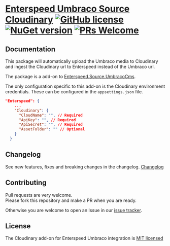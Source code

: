 # [Enterspeed Umbraco Source Cloudinary](https://www.enterspeed.com/) [![GitHub license](https://img.shields.io/badge/license-MIT-blue.svg)](./LICENSE) [![NuGet version](https://img.shields.io/nuget/v/Enterspeed.Source.UmbracoCms.Cloudinary)](https://www.nuget.org/packages/Enterspeed.Source.UmbracoCms.Cloudinary/) [![PRs Welcome](https://img.shields.io/badge/PRs-welcome-brightgreen.svg)](https://github.com/enterspeedhq/enterspeed-source-umbraco-cms-cloudinary/pulls)

## Documentation

This package will automatically upload the Umbraco media to Cloudinary and ingest the Cloudinary url to Enterspeed instead of the Umbraco url.

The package is a add-on to [Enterspeed.Source.UmbracoCms](https://www.nuget.org/packages/Enterspeed.Source.UmbracoCms).

The only configuration specific to this add-on is the Cloudinary environment credentials. These can be configured in the `appsettings.json` file.

``` json
"Enterspeed": {
    ...
    "Cloudinary": {
      "CloudName": "", // Required
      "ApiKey": "", // Required
      "ApiSecret": "", // Required
      "AssetFolder": "" // Optional
    }
  }
```

## Changelog

See new features, fixes and breaking changes in the changelog. [Changelog](./CHANGELOG.md)

## Contributing

Pull requests are very welcome.  
Please fork this repository and make a PR when you are ready.  

Otherwise you are welcome to open an Issue in our [issue tracker](https://github.com/enterspeedhq/enterspeed-source-umbraco-cms-cloudinary/issues).

## License

The Cloudinary add-on for Enterspeed Umbraco integration is [MIT licensed](./LICENSE)
